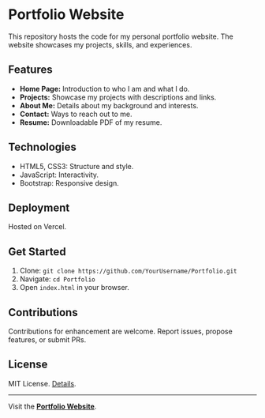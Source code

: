 # Portfolio Website

This repository hosts the code for my personal portfolio website. The website showcases my projects, skills, and experiences.

## Features

- **Home Page:** Introduction to who I am and what I do.
- **Projects:** Showcase my projects with descriptions and links.
- **About Me:** Details about my background and interests.
- **Contact:** Ways to reach out to me.
- **Resume:** Downloadable PDF of my resume.

## Technologies

- HTML5, CSS3: Structure and style.
- JavaScript: Interactivity.
- Bootstrap: Responsive design.

## Deployment

Hosted on Vercel.

## Get Started

1. Clone: `git clone https://github.com/YourUsername/Portfolio.git`
2. Navigate: `cd Portfolio`
3. Open `index.html` in your browser.

## Contributions

Contributions for enhancement are welcome. Report issues, propose features, or submit PRs.

## License

MIT License. [Details](LICENSE).

---

Visit the **[Portfolio Website](https://takudzwadube.vercel.app/)**.
